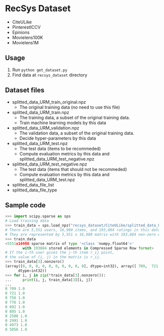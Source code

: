 # RecSys Dataset

- CiteULike
- PinterestICCV
- Epinions
- Movielens100K
- Movielens1M

## Usage

1. Run `python get_dataset.py`
2. Find data at `recsys_dataset` directory

## Dataset files

- splitted_data_URM_train_original.npz
    - The original training data (no need to use this file)
- splitted_data_URM_train.npz           
    - The training data, a subset of the original training data.
    - Train machine learning models by this data
- splitted_data_URM_validation.npz
    - The validation data, a subset of the original training data.
    - Decide hyper-parameters by this data
- splitted_data_URM_test.npz
    - The test data (items to be recommeded)
    - Compute evaluation metrics by this data and splitted_data_URM_test_negative.npz
- splitted_data_URM_test_negative.npz
    - The test data (items that should not be recommeded)
    - Compute evaluation metrics by this data and splitted_data_URM_test.npz
- splitted_data_file_list
- splitted_data_file_type

## Sample code

```python
>>> import scipy.sparse as sps
# Load training data
>>> train_data = sps.load_npz("recsys_dataset/CiteULike/splitted_data_URM_train.npz")
# There are 5,551 users, 16,980 items, and 193,884 ratings in this dataset
# They are represented by 5,551 x 16,980 matrix with 193,884 non-zero elements.
>>> train_data
<5551x16980 sparse matrix of type '<class 'numpy.float64'>'
        with 193884 stored elements in Compressed Sparse Row format>
# If the i-th user gives the j-th item r_ij point, 
# the value of (i, j) in the matrix is r_ij.
>>> train_data[3].nonzero()
(array([0, 0, 0, 0, 0, 0, 0, 0, 0, 0], dtype=int32), array([ 709,  721,  756,  776,  892,  895, 2588, 2991, 4973, 5056],
      dtype=int32))
>>> for i, j in zip(*train_data[3].nonzero()):
...     print(i, j, train_data[3][i, j])
... 
0 709 1.0
0 721 1.0
0 756 1.0
0 776 1.0
0 892 1.0
0 895 1.0
0 2588 1.0
0 2991 1.0
0 4973 1.0
0 5056 1.0
```